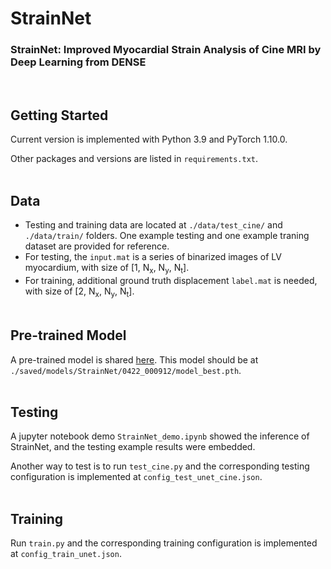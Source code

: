 # StrainNet
### StrainNet: Improved Myocardial Strain Analysis of Cine MRI by Deep Learning from DENSE
<br/>

## Getting Started
Current version is implemented with Python 3.9 and PyTorch 1.10.0. 

Other packages and versions are listed in `requirements.txt`.
<br/><br/>

## Data
- Testing and training data are located at `./data/test_cine/` and `./data/train/` folders. One example testing and one example traning dataset are provided for reference.
- For testing, the `input.mat` is a series of binarized images of LV myocardium, with size of [1, N<sub>x</sub>, N<sub>y</sub>, N<sub>t</sub>]. 
- For training, additional ground truth displacement `label.mat` is needed, with size of [2, N<sub>x</sub>, N<sub>y</sub>, N<sub>t</sub>].
<br/><br/>

## Pre-trained Model
A pre-trained model is shared [here](https://www.dropbox.com/s/yaoqz6gig8kovnn/model_best.pth?dl=0). This model should be at `./saved/models/StrainNet/0422_000912/model_best.pth`.
<br/><br/>

## Testing
A jupyter notebook demo `StrainNet_demo.ipynb` showed the inference of StrainNet, and the testing example results were embedded.

Another way to test is to run `test_cine.py` and the corresponding testing configuration is implemented at `config_test_unet_cine.json`.
<br/><br/>

## Training
Run `train.py` and the corresponding training configuration is implemented at `config_train_unet.json`.
<br/><br/>
